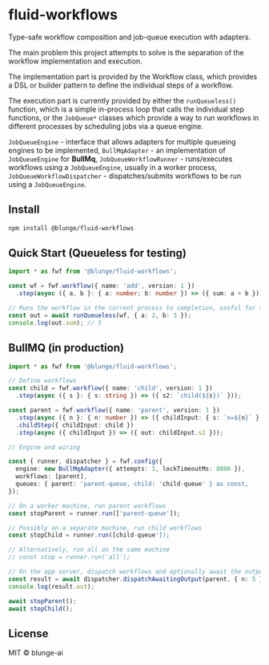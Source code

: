 # fluid-workflows

Type-safe workflow composition and job-queue execution with adapters.

The main problem this project attempts to solve is the separation of the workflow implementation and
execution.

The implementation part is provided by the Workflow class, which provides a DSL or builder
pattern to define the individual steps of a workflow.

The execution part is currently provided by either the `runQueueless()` function, which is a simple
in-process loop that calls the individual step functions, or the `JobQueue*` classes which provide a
way to run workflows in different processes by scheduling jobs via a queue engine.

`JobQueueEngine` - interface that allows adapters for multiple queueing engines to be implemented,
`BullMqAdapter` - an implementation of `JobQueueEngine` for **BullMq**,
`JobQueueWorkflowRunner` - runs/executes workflows using a `JobQueueEngine`, usually in a worker process,
`JobQueueWorkflowDispatcher` - dispatches/submits workflows to be run using a `JobQueueEngine`.

## Install

```bash
npm install @blunge/fluid-workflows
```

## Quick Start (Queueless for testing)

```ts
import * as fwf from '@blunge/fluid-workflows';

const wf = fwf.workflow({ name: 'add', version: 1 })
  .step(async ({ a, b }: { a: number; b: number }) => ({ sum: a + b }));

// Runs the workflow in the current process to completion, useful for testing
const out = await runQueueless(wf, { a: 2, b: 3 });
console.log(out.sum); // 5
```

## BullMQ (in production)

```ts
import * as fwf from '@blunge/fluid-workflows';

// Define workflows
const child = fwf.workflow({ name: 'child', version: 1 })
  .step(async ({ s }: { s: string }) => ({ s2: `child(${s})` }));

const parent = fwf.workflow({ name: 'parent', version: 1 })
  .step(async ({ n }: { n: number }) => ({ childInput: { s: `n=${n}` } }))
  .childStep({ childInput: child })
  .step(async ({ childInput }) => ({ out: childInput.s2 }));

// Engine and wiring

const { runner, dispatcher } = fwf.config({
  engine: new BullMqAdapter({ attempts: 1, lockTimeoutMs: 8000 }),
  workflows: [parent],
  queues: { parent: 'parent-queue, child: 'child-queue' } as const,
});

// On a worker machine, run parent workflows
const stopParent = runner.run(['parent-queue']);

// Possibly on a separate machine, run child workflows
const stopChild = runner.run([child-queue']);

// Alternatively, run all on the same machine
// const stop = runner.run('all');

// On the app server, dispatch workflows and optionally await the output
const result = await dispatcher.dispatchAwaitingOutput(parent, { n: 5 });
console.log(result.out);

await stopParent();
await stopChild();
```

## License

MIT © blunge-ai

